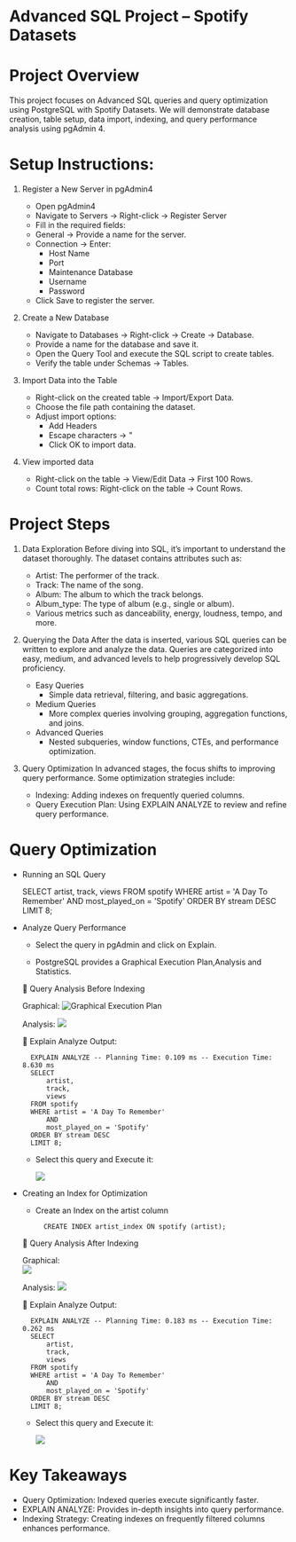 # Advanced SQL Project – Spotify Datasets

# Project Overview

This project focuses on Advanced SQL queries and query optimization using PostgreSQL with Spotify Datasets. We will demonstrate 	database creation, table setup, data import, indexing, and query performance analysis using pgAdmin 4.

# Setup Instructions:

1. Register a New Server in pgAdmin4

    - Open pgAdmin4
    - Navigate to Servers → Right-click → Register Server
    - Fill in the required fields:
    - General → Provide a name for the server.
    - Connection → Enter:
         - Host Name
         - Port
         - Maintenance Database
         - Username
         - Password
    - Click Save to register the server.

2. Create a New Database

    - Navigate to Databases → Right-click → Create → Database.
    - Provide a name for the database and save it.
    - Open the Query Tool and execute the SQL script to create tables.
    - Verify the table under Schemas → Tables.

3. Import Data into the Table

    - Right-click on the created table → Import/Export Data.
    - Choose the file path containing the dataset.
    - Adjust import options:
        - Add Headers
        - Escape characters → "
        - Click OK to import data.

4. View imported data
   
    - Right-click on the table → View/Edit Data → First 100 Rows.
    - Count total rows: Right-click on the table → Count Rows.

# Project Steps

1. Data Exploration
	Before diving into SQL, it’s important to understand the dataset thoroughly. The dataset contains attributes such as:
	
	- Artist: The performer of the track.
	- Track: The name of the song.
	- Album: The album to which the track belongs.
	- Album_type: The type of album (e.g., single or album).
	- Various metrics such as danceability, energy, loudness, tempo, and more.
2. Querying the Data
	After the data is inserted, various SQL queries can be written to explore and analyze the data. Queries are categorized into easy, 	medium, and advanced levels to help progressively develop SQL proficiency.
	
	- Easy Queries
		- Simple data retrieval, filtering, and basic aggregations.
	- Medium Queries
		- More complex queries involving grouping, aggregation functions, and joins.
	- Advanced Queries
		- Nested subqueries, window functions, CTEs, and performance optimization.
3. Query Optimization
	In advanced stages, the focus shifts to improving query performance. Some optimization strategies include:
	
	- Indexing: Adding indexes on frequently queried columns.
	- Query Execution Plan: Using EXPLAIN ANALYZE to review and refine query performance.

# Query Optimization

* Running an SQL Query

	SELECT
	 	artist,
		track,
		views
	FROM spotify
	WHERE artist = 'A Day To Remember'
		AND
		most_played_on = 'Spotify'
	ORDER BY stream DESC
	LIMIT 8;

* Analyze Query Performance

	- Select the query in pgAdmin and click on Explain.
	
	- PostgreSQL provides a Graphical Execution Plan,Analysis and Statistics.

	📌 Query Analysis Before Indexing
	
	Graphical: 
	    	![Graphical Execution Plan](Screenshots/Graphical_AFTER_INDEX.png)
	    
	Analysis:
	    	![](Screenshots/Analyse_BEFORE_INDEX.png)
	
	📌 Explain Analyze Output:

	    EXPLAIN ANALYZE -- Planning Time: 0.109 ms -- Execution Time: 8.630 ms
	    SELECT
	        artist,
	        track,
	        views
	    FROM spotify
	    WHERE artist = 'A Day To Remember'
	        AND
	        most_played_on = 'Spotify'
	    ORDER BY stream DESC
	    LIMIT 8;
	
	- Select this query and Execute it:

		![](Screenshots/ExplainAnalyse_BEFORE_INDEX.png)


* Creating an Index for Optimization

    - Create an Index on the artist column

      		CREATE INDEX artist_index ON spotify (artist);

	📌 Query Analysis After Indexing
	
	Graphical:   
		![](Screenshots/Graphical_AFTER_INDEX.png)
	
	Analysis:
	        ![](Screenshots/Analyse_AFTER_INDEX.png)


	📌 Explain Analyze Output:
	 
	    EXPLAIN ANALYZE -- Planning Time: 0.183 ms -- Execution Time: 0.262 ms
	    SELECT
	        artist,
	        track,
	        views
	    FROM spotify
	    WHERE artist = 'A Day To Remember'
	        AND
	        most_played_on = 'Spotify'
	    ORDER BY stream DESC
	    LIMIT 8;
	
	- Select this query and Execute it:
	
	  	![](Screenshots/ExplainAnalyse_AFTER_INDEX.png)


# Key Takeaways

- Query Optimization: Indexed queries execute significantly faster.
- EXPLAIN ANALYZE: Provides in-depth insights into query performance.
- Indexing Strategy: Creating indexes on frequently filtered columns enhances performance.

